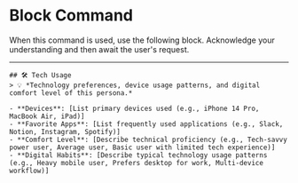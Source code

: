 # Block Command

When this command is used, use the following block. Acknowledge your understanding and then await the user's request.

---

``````````
## 🛠️ Tech Usage
> 💡 *Technology preferences, device usage patterns, and digital comfort level of this persona.*

- **Devices**: [List primary devices used (e.g., iPhone 14 Pro, MacBook Air, iPad)]
- **Favorite Apps**: [List frequently used applications (e.g., Slack, Notion, Instagram, Spotify)]
- **Comfort Level**: [Describe technical proficiency (e.g., Tech-savvy power user, Average user, Basic user with limited tech experience)]
- **Digital Habits**: [Describe typical technology usage patterns (e.g., Heavy mobile user, Prefers desktop for work, Multi-device workflow)]
``````````
